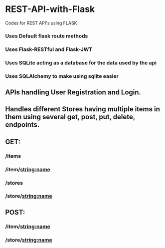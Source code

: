 # REST-API-with-Flask
Codes for REST API's using FLASK
### Uses Default flask route methods
### Uses Flask-RESTful and Flask-JWT
### Uses SQLite acting as a database for the data used by the api
### Uses SQLAlchemy to make using sqlite easier

## APIs handling User Registration and Login.
## Handles different Stores having multiple items in them using several get, post, put, delete, endpoints.

## GET: 
###      /items
###      /item/<string:name>
###      /stores
###      /store/<string:name>

## POST: 
###       /item/<string:name>
###       /store/<string:name>
   

